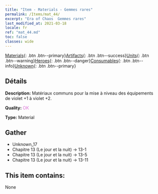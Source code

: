 ```yaml
---
title: "Item - Materials - Gemmes rares"
permalink: /Items/mat_44/
excerpt: "Era of Chaos  Gemmes rares"
last_modified_at: 2021-03-18
locale: fr
ref: "mat_44.md"
toc: false
classes: wide
---
```

 [Materials](/fr/Items/){: .btn .btn--primary}[Artifacts](/fr/Items/Artifacts/){: .btn .btn--success}[Units](/fr/Items/Units/){: .btn .btn--warning}[Heroes](/fr/Items/Heroes/){: .btn .btn--danger}[Consumables](/fr/Items/Consumables/){: .btn .btn--info}[Unknown](/fr/Items/Unknown/){: .btn .btn--primary}

## Détails
 **Description:** Matériaux communs pour la mise à niveau des équipements de violet +1 à violet +2.

 **Quality:** <span style="color: #DA70D6">OK</span>

 **Type:** Material

## Gather

*    Unknown_17 
*    Chapitre 13 (Le jour et la nuit) -> 13-1 
*    Chapitre 13 (Le jour et la nuit) -> 13-5 
*    Chapitre 13 (Le jour et la nuit) -> 13-11 

## This item contains:

  None

